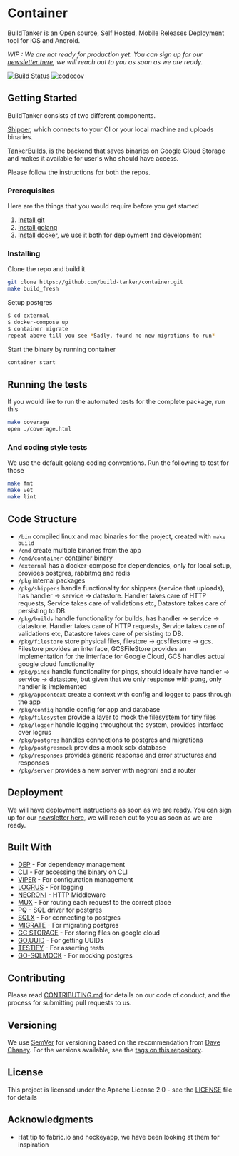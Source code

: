 # Container

BuildTanker is an Open source, Self Hosted, Mobile Releases Deployment tool for iOS and Android.

*WIP : We are not ready for production yet. You can sign up for our [newsletter here](https://goo.gl/forms/Ck0lnzdWQNyfD5Il2), we will reach out to you as soon as we are ready.*

[![Build Status](https://travis-ci.org/build-tanker/container.svg?branch=master)](https://travis-ci.org/build-tanker/container)
[![codecov](https://codecov.io/gh/build-tanker/container/branch/master/graph/badge.svg)](https://codecov.io/gh/build-tanker/container)

## Getting Started

BuildTanker consists of two different components.

[Shipper](https://github.com/build-tanker/shipper), which connects to your CI or your local machine and uploads binaries. 

[TankerBuilds](https://github.com/build-tanker/container), is the backend that saves binaries on Google Cloud Storage and makes it available for user's who should have access.

Please follow the instructions for both the repos.

### Prerequisites

Here are the things that you would require before you get started

1. [Install git](https://www.atlassian.com/git/tutorials/install-git)
1. [Install golang](https://golang.org/doc/install)
1. [Install docker](https://docs.docker.com/install/#supported-platforms), we use it both for deployment and development

### Installing

Clone the repo and build it

```bash
git clone https://github.com/build-tanker/container.git
make build_fresh
```

Setup postgres

```bash
$ cd external
$ docker-compose up
$ container migrate
repeat above till you see *Sadly, found no new migrations to run*
```

Start the binary by running container

```bash
container start
```

## Running the tests

If you would like to run the automated tests for the complete package, run this

```bash
make coverage
open ./coverage.html
```

### And coding style tests

We use the default golang coding conventions. Run the following to test for those

```bash
make fmt
make vet
make lint
```

## Code Structure

* `/bin` compiled linux and mac binaries for the project, created with `make build`
* `/cmd` create multiple binaries from the app
* `/cmd/container` container binary
* `/external` has a docker-compose for dependencies, only for local setup, provides postgres, rabbitmq and redis
* `/pkg` internal packages
* `/pkg/shippers` handle functionality for shippers (service that uploads), has handler -> service -> datastore. Handler takes care of HTTP requests, Service takes care of validations etc, Datastore takes care of persisting to DB.
* `/pkg/builds` handle functionality for builds, has handler -> service -> datastore. Handler takes care of HTTP requests, Service takes care of validations etc, Datastore takes care of persisting to DB.
* `/pkg/filestore` store physical files, filestore -> gcsfilestore -> gcs. Filestore provides an interface, GCSFileStore provides an implementation for the interface for Google Cloud, GCS handles actual google cloud functionality
* `/pkg/pings` handle functionality for pings, should ideally have handler -> service -> datastore, but given that we only response with pong, only handler is implemented
* `/pkg/appcontext` create a context with config and logger to pass through the app
* `/pkg/config` handle config for app and database
* `/pkg/filesystem` provide a layer to mock the filesystem for tiny files
* `/pkg/logger` handle logging throughout the system, provides interface over logrus
* `/pkg/postgres` handles connections to postgres and migrations
* `/pkg/postgresmock` provides a mock sqlx database
* `/pkg/responses` provides generic response and error structures and responses
* `/pkg/server` provides a new server with negroni and a router

## Deployment

We will have deployment instructions as soon as we are ready. You can sign up for our [newsletter here](https://goo.gl/forms/Ck0lnzdWQNyfD5Il2), we will reach out to you as soon as we are ready.

## Built With

* [DEP](https://github.com/golang/dep) - For dependency management
* [CLI](github.com/urfave/cli) - For accessing the binary on CLI
* [VIPER](github.com/spf13/viper) - For configuration management
* [LOGRUS](github.com/sirupsen/logrus) - For logging
* [NEGRONI](github.com/urfave/negroni) - HTTP Middleware
* [MUX](github.com/gorilla/mux) - For routing each request to the correct place
* [PQ](github.com/lib/pq) - SQL driver for postgres
* [SQLX](github.com/jmoiron/sqlx) - For connecting to postgres
* [MIGRATE](github.com/mattes/migrate) - For migrating postgres
* [GC STORAGE](cloud.google.com/go/storage) - For storing files on google cloud
* [GO.UUID](github.com/satori/go.uuid) - For getting UUIDs
* [TESTIFY](github.com/stretchr/testify) - For asserting tests
* [GO-SQLMOCK](github.com/DATA-DOG/go-sqlmock) - For mocking postgres

## Contributing

Please read [CONTRIBUTING.md](https://github.com/build-tanker/container/blob/master/CONTRIBUTING.md) for details on our code of conduct, and the process for submitting pull requests to us.

## Versioning

We use [SemVer](https://semver.org/spec/v2.0.0.html) for versioning based on the recommendation from [Dave Chaney](https://dave.cheney.net/2016/06/24/gophers-please-tag-your-releases). For the versions available, see the [tags on this repository](https://github.com/build-tanker/container/tags).

## License

This project is licensed under the Apache License 2.0 - see the [LICENSE](https://github.com/build-tanker/container/blob/master/LICENSE) file for details

## Acknowledgments

* Hat tip to fabric.io and hockeyapp, we have been looking at them for inspiration
